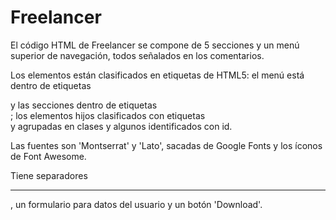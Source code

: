 # Freelancer 

El código HTML de Freelancer se compone de 5 secciones y un menú superior de navegación, todos señalados en los comentarios.

Los elementos están clasificados en etiquetas de HTML5: el menú está dentro de etiquetas <nav></nav> y las secciones dentro de etiquetas <section></section>; los elementos hijos clasificados con etiquetas <div></div> y agrupadas en clases y algunos identificados con id.

Las fuentes son 'Montserrat' y 'Lato', sacadas de Google Fonts y los íconos de Font Awesome.

Tiene separadores <hr>, un formulario para datos del usuario y un botón 'Download'.


